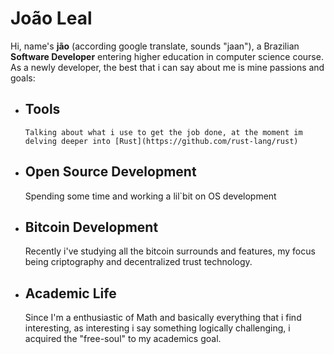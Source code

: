 # João Leal

Hi, name's **jão** (according google translate, sounds "jaan"), a Brazilian **Software Developer** entering higher education in computer science course. As a newly developer, the best that i can say about me is mine passions and goals:

- ## Tools

  	` Talking about what i use to get the job done, at the moment im delving deeper into [Rust](https://github.com/rust-lang/rust)  `

- ## Open Source Development

  	Spending some time and working a lil`bit on OS development

- ## Bitcoin Development

  	Recently i've studying all the bitcoin surrounds and features, my focus being criptography and decentralized trust technology.

- ## Academic Life

	Since I'm a enthusiastic of Math and basically everything that i find interesting, as interesting i say something logically challenging, i acquired the "free-soul" to my academics goal.

